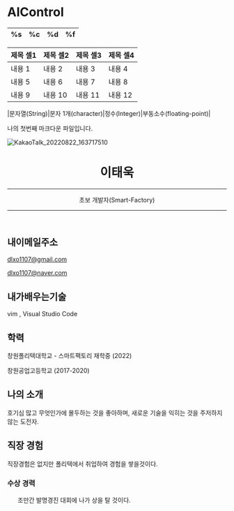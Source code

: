 # AIControl

|%s|%c|%d|%f|
|---|---|---|---|

|제목 셀1|제목 셀2|제목 셀3|제목 셀4|
|---|---|---|---|
|내용 1|내용 2|내용 3|내용 4|
|내용 5|내용 6|내용 7|내용 8|
|내용 9|내용 10|내용 11|내용 12|

|문자열(String)|문자 1개(character)|정수(Integer)|부동소수(floating-point)|



나의 첫번째 마크다운 파일입니다.

![KakaoTalk_20220822_163717510](https://user-images.githubusercontent.com/112088764/191095387-5c4d2a5c-2ced-4a74-aeba-10703fa0c6e9.jpg)


<header id="header">
<!-- 이력서 헤더 : 이름과 타이틀 작성 -->
  <h1>이태욱</h1>
  <hr>
     초보 개발자(Smart-Factory)
 <hr>
</header>
<main>
  <article id="mainLeft">
    <section>
      <h2>내이메일주소</h2>
      <!-- 소셜 미디어를 비롯한 연락처 정보 -->
      <p>
        <i class="fa fa-envelope" aria-hidden="true"></i>
        <a href="mailto:dlxo1107@gmail.com">dlxo1107@gmail.com</a>
      </p>
      <p>
        <i class="fa fa-facebook" aria-hidden="true"></i>
        <a href="dlxo1107@naveer.com">dlxo1107@naver.com</a>
      </p>
     
<section>
  <h2>내가배우는기술</h2>
  <!-- 자신이 잘할 수 있는 분야 -->
  <p>vim , Visual Studio Code   </p>
</section>
<section>
  <h2>학력</h2>
  <!-- 학력 -->
  <p>창원폴리텍대학교 - 스마트팩토리 재학중 (2022)</p>
  <p>창원공업고등학교 (2017-2020)</p>  
</section>
<section>
  <h2>나의 소개</h2>
  <!-- 자기 소개 -->
  <p>호기심 많고 무엇인가에 몰두하는 것을 좋아하며, 새로운 기술을 익히는 것을 주저하지 않는 도전자.</p>
</section>
<section>
  <h2>직장 경험</h2>
  <!-- 경력 작성 -->
  <p>직장경험은 없지만 폴리텍에서 취업하여 경험을 쌓을것이다.</p>
  
  <h3>수상 경력</h3>
  <ul>
   조만간 발명경진 대회에 나가 상을 탈 것이다.
  </ul>
</section>
